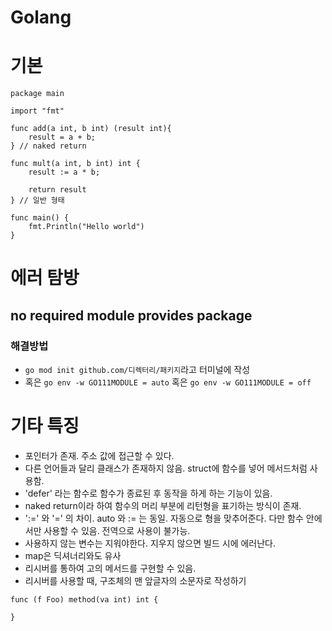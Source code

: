 # Golang

# 기본

```
package main

import "fmt"

func add(a int, b int) (result int){
    result = a + b;
} // naked return

func mult(a int, b int) int {
    result := a * b;
    
    return result
} // 일반 형태

func main() {
	fmt.Println("Hello world")
}
```


# 에러 탐방 
## no required module provides package
### 해결방법
- `go mod init github.com/디렉터리/패키지`라고 터미널에 작성
- 혹은 `go env -w GO111MODULE = auto` 혹은 `go env -w GO111MODULE = off`


# 기타 특징

- 포인터가 존재. 주소 값에 접근할 수 있다. 
- 다른 언어들과 달리 클래스가 존재하지 않음. struct에 함수를 넣어 메서드처럼 사용함.
- 'defer' 라는 함수로 함수가 종료된 후 동작을 하게 하는 기능이 있음. 
- naked return이라 하여 함수의 머리 부분에 리턴형을 표기하는 방식이 존재.
- ':=' 와 '=' 의 차이. auto 와 := 는 동일. 자동으로 형을 맞추어준다. 다만 함수 안에서만 사용할 수 있음. 전역으로 사용이 불가능.
- 사용하지 않는 변수는 지워야한다. 지우지 않으면 빌드 시에 에러난다.
- map은 딕셔너리와도 유사 
- 리시버를 통하여 고의 메서드를 구현할 수 있음. 
- 리시버를 사용할 때, 구조체의 맨 앞글자의 소문자로 작성하기 
```
func (f Foo) method(va int) int {

}
```



